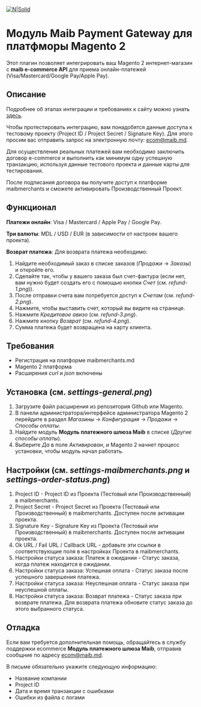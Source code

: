 [![N|Solid](https://www.maib.md/images/logo.svg)](https://www.maib.md)

# Модуль Maib Payment Gateway для платфморы Magento 2
Этот плагин позволяет интегрировать ваш Magento 2 интернет-магазин с **maib e-commerce API** для приема онлайн-платежей (Visa/Mastercard/Google Pay/Apple Pay).

## Описание
Подробнее об этапах интеграции и требованиях к сайту можно узнать [здесь](https://docs.maibmerchants.md/ru/etapy-i-trebovaniya-k-integracii).

Чтобы протестировать интеграцию, вам понадобятся данные доступа к тестовому проекту (Project ID / Project Secret / Signature Key). Для этого просим вас отправить запрос на электронную почту: ecom@maib.md.

Для осуществления реальных платежей вам необходимо заключить договор e-commerce и выполнить как минимум одну успешную транзакцию, используя данные тестового проекта и данные карты для тестирования.

После подписания договора вы получите доступ к платформе maibmerchants и сможете активировать Производственный Проект.

## Функционал
**Платежи онлайн**: Visa / Mastercard / Apple Pay / Google Pay.

**Три валюты**: MDL / USD / EUR (в зависимости от настроек вашего проекта).

**Возврат платежа**:
Для возврата платежа необходимо:
1. Найдите необходимый заказ в списке заказов (_Продажи_ -> _Заказы_) и откройте его.
2. Сделайте так, чтобы у вашего заказа был счет-фактура (если нет, вам нужно будет создать его с помощью кнопки _Счет_ (см. _refund-1.png_)).
3. После отправки счета вам потребуется доступ к _Счетам_ (см. _refund-2.png_).
4. Нажмите, чтобы выставить счет, который вы видите на странице.
5. Нажмите _Кредитовое авизо_ (см. _refund-3.png_).
6. Нажмите кнопку _Возврат_ (см. _refund-4.png_).
7. Сумма платежа будет возвращена на карту клиента.

## Требования
- Регистрация на платформе maibmerchants.md
- Magento 2 платформа
- Расширения _curl_ и _json_ включены

## Установка (см. _settings-general.png_)
1. Загрузите файл расширения из репозитория Github или Magento.
2. В панели администратора/интерфейсе администратора Magento 2 перейдите в раздел _Магазины_ -> _Конфигурация_ -> _Продажи_ -> _Способы оплаты_.
3. Найдите модуль **Модуль платежного шлюза Maib** в списке (_Другие способы оплаты_).
4. Выберите _Да_ в поле _Активирован_, и Magento 2 начнет процесс установки, чтобы модуль начал работать.

## Настройки (см. _settings-maibmerchants.png_ и _settings-order-status.png_)
1. Project ID - Project ID из Проекта (Тестовый или Производственный) в maibmerchants.
2. Project Secret -  Project Secret из Проекта (Тестовый или Производственный) в maibmerchants. Доступен после активации проекта.
3. Signature Key - Signature Key из Проекта (Тестовый или Производственный) в maibmerchants. Доступен после активации проекта.
4. Ok URL / Fail URL / Callback URL - добавьте эти ссылки в соответствующие поля в настройках Проекта в maibmerchants.
5. Настройки статуса заказа: Платеж в ожидании - Статус заказа, когда платеж находится в ожидании.
6. Настройки статуса заказа: Успешная оплата - Статус заказа после успешного завершения платежа.
7. Настройки статуса заказа: Неуспешная оплата - Статус заказа при неуспешной оплаты.
8. Настройки статуса заказа: Возврат платежа - Статус заказа при возврате платежа. Для возврата платежа обновите статус заказа до этого выбранного статуса.

## Отладка
Если вам требуется дополнительная помощь, обращайтесь в службу поддержки ecommerce **Модуль платежного шлюза Maib**, отправив сообщние по адресу ecom@maib.md.

В письме обязательно укажите следующую информацию:
- Название компании
- Project ID
- Дата и время транзакции с ошибками
- Ошибки из файла с логами
